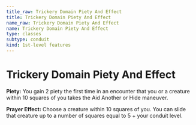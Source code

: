 ```yaml
---
title_raw: Trickery Domain Piety And Effect
title: Trickery Domain Piety And Effect
name_raw: Trickery Domain Piety And Effect
name: Trickery Domain Piety And Effect
type: classes
subtype: conduit
kind: 1st-level features
---
```


# Trickery Domain Piety And Effect

**Piety:** You gain 2 piety the first time in an encounter that you or a creature within 10 squares of you takes the Aid Another or Hide maneuver.

**Prayer Effect:** Choose a creature within 10 squares of you. You can slide that creature up to a number of squares equal to 5 + your conduit level.

